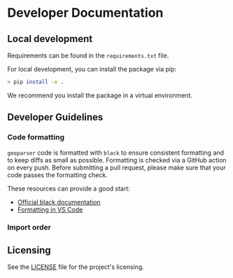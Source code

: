 # Developer Documentation

## Local development

Requirements can be found in the `requirements.txt` file.

For local development, you can install the package via pip:

```bash
> pip install -e .
```

We recommend you install the package in a virtual environment.

## Developer Guidelines

### Code formatting

`geoparser` code is formatted with `black` to ensure consistent formatting and to keep diffs as small as possible. Formatting is checked via a GitHub action on every push. Before submitting a pull request, please make sure that your code passes the formatting check.

These resources can provide a good start:

- [Official black documentation](https://black.readthedocs.io/en/stable/getting_started.html)
- [Formatting in VS Code](https://code.visualstudio.com/docs/python/formatting)

### Import order

## Licensing

See the [LICENSE](./LICENSE) file for the project's licensing.
